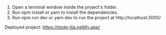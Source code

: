 1. Open a terminal window inside the project's folder.
2. Run npm install or yarn to install the dependencies.
3. Run npm run dev or yarn dev to run the project at http://localhost:3000/

Deployed project: https://teste-ilia.netlify.app/
